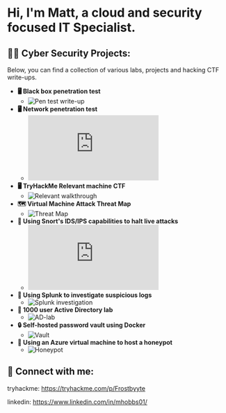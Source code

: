 <h1>Hi, I'm Matt, a cloud and security focused IT Specialist.

<h2>👨‍💻 Cyber Security Projects:</h2>
  Below, you can find a collection of various labs, projects and hacking CTF write-ups.

  
  
- <b>🖥️ Black box penetration test</b>
  - ![Pen test write-up](https://github.com/HattMobb/TryHackMe-Bugle-Machine-Writeup-Walkthrough)
- <b>🖥 Network penetration test</b>
  - ![Wreath Report](https://github.com/HattMobb/Wreath-Network-Pen-Test/blob/main/README.md)
- <b>🖥️ TryHackMe Relevant machine CTF</b>
  - ![Relevant walkthrough](https://github.com/HattMobb/TryHackMe-Relevant-Machine-Writeup-Walkthrough)
- <b>🗺️ Virtual Machine Attack Threat Map </b>
  - ![Threat Map](https://github.com/HattMobb/Virtual-Machine-Threat-Map)
- <b>🐷 Using Snort's IDS/IPS capabilities to halt live attacks </b>
  - ![Snort lab](https://github.com/HattMobb/Defending-live-attacks-with-SNORT/blob/main/README.md)
- <b>🔎 Using Splunk to investigate suspicious logs </b>
  - ![Splunk investigation](https://github.com/HattMobb/Splunk-suspicious-process-execution)
- <b>📂 1000 user Active Directory lab</b>
  - ![AD-lab](https://github.com/HattMobb/1000-User-Active-Directory-Lab) 
- <b>🔒 Self-hosted password vault using Docker</b>
  - ![Vault](https://github.com/HattMobb/Self-Hosted-Password-Vault)
- <b>🍯 Using an Azure virtual machine to host a honeypot</b>
  - ![Honeypot](https://github.com/HattMobb/Azure-Honeypot)


<h2> 🤳 Connect with me:</h2>

tryhackme: https://tryhackme.com/p/Frostbyyte
  
linkedin: https://www.linkedin.com/in/mhobbs01/
